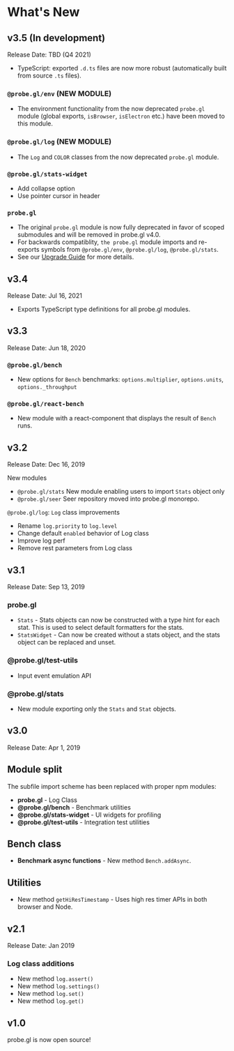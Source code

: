 # What's New

## v3.5 (In development)

Release Date: TBD (Q4 2021)

- TypeScript: exported `.d.ts` files are now more robust (automatically built from source `.ts` files).

### `@probe.gl/env` (NEW MODULE)

- The environment functionality from the now deprecated `probe.gl` module (global exports, `isBrowser`, `isElectron` etc.)  have been moved to this module.

### `@probe.gl/log` (NEW MODULE)

- The `Log` and `COLOR` classes from the now deprecated `probe.gl` module.

### `@probe.gl/stats-widget`

- Add collapse option
- Use pointer cursor in header

### `probe.gl`

- The original `probe.gl` module is now fully deprecated in favor of scoped submodules and will be removed in probe.gl v4.0.
- For backwards compatiblity, `the probe.gl` module imports and re-exports symbols from `@probe.gl/env`, `@probe.gl/log`, `@probe.gl/stats`.
- See our [Upgrade Guide](./upgrade-guide.md) for more details.

## v3.4

Release Date: Jul 16, 2021

- Exports TypeScript type definitions for all probe.gl modules.
## v3.3

Release Date: Jun 18, 2020

### `@probe.gl/bench`
- New options for `Bench` benchmarks: `options.multiplier`, `options.units`, `options._throughput`

### `@probe.gl/react-bench`
- New module with a react-component that displays the result of `Bench` runs.

## v3.2

Release Date: Dec 16, 2019

New modules
- `@probe.gl/stats` New module enabling users to import `Stats` object only
- `@probe.gl/seer` Seer repository moved into probe.gl monorepo.

`@probe.gl/log`: `Log` class improvements
- Rename `log.priority` to `log.level`
- Change default `enabled` behavior of Log class
- Improve log perf
- Remove rest parameters from Log class

## v3.1

Release Date: Sep 13, 2019

### **probe.gl**

- `Stats` - Stats objects can now be constructed with a type hint for each stat. This is used to select default formatters for the stats.
- `StatsWidget` - Can now be created without a stats object, and the stats object can be replaced and unset.

### **@probe.gl/test-utils**

- Input event emulation API

### **@probe.gl/stats**

- New module exporting only the `Stats` and `Stat` objects.


## v3.0

Release Date: Apr 1, 2019

## Module split

The subfile import scheme has been replaced with proper npm modules:

* **probe.gl** - Log Class
* **@probe.gl/bench** - Benchmark utilities
* **@probe.gl/stats-widget** - UI widgets for profiling
* **@probe.gl/test-utils** - Integration test utilities

## Bench class

* **Benchmark async functions** - New method `Bench.addAsync`.

## Utilities

* New method `getHiResTimestamp` - Uses high res timer APIs in both browser and Node.


## v2.1

Release Date: Jan 2019

### Log class additions
- New method `log.assert()`
- New method `log.settings()`
- New method `log.set()`
- New method `log.get()`

## v1.0

probe.gl is now open source!
